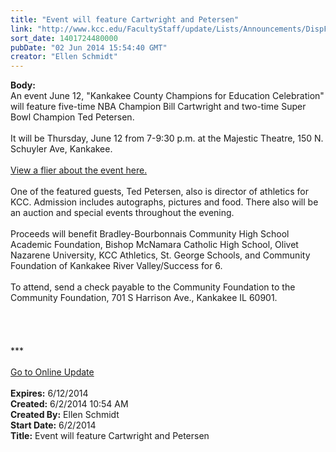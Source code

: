 ```yaml
---
title: "Event will feature Cartwright and Petersen"
link: "http://www.kcc.edu/FacultyStaff/update/Lists/Announcements/DispForm.aspx?ID=1530"
sort_date: 1401724480000
pubDate: "02 Jun 2014 15:54:40 GMT"
creator: "Ellen Schmidt"
---
```


<div><b>Body:</b> <div class="ExternalClassE445FCE116FC4E5E837D4435A8939E26">
<div>An event June 12, &quot;Kankakee County Champions for Education Celebration&quot; will feature five-time NBA Champion Bill Cartwright and two-time Super Bowl Champion Ted Petersen.</div>
<div> </div>
<div>It will be Thursday, June 12 from 7-9:30 p.m. at the Majestic Theatre, 150 N. Schuyler Ave, Kankakee.</div>
<div> </div>
<div><a href="/FacultyStaff/update/Documents/Cartwright-charity-flier.pdf">View a flier about the event here.</a></div>
<div> </div>
<div>One of the featured guests, Ted Petersen, also is director of athletics for KCC. Admission includes autographs, pictures and food. There also will be an auction and special events throughout the evening. </div>
<div><br />Proceeds will benefit Bradley-Bourbonnais Community High School Academic Foundation, Bishop McNamara Catholic High School, Olivet Nazarene University, KCC Athletics, St. George Schools, and Community Foundation of Kankakee River Valley/Success for 6.</div>
<div><br />To attend, send a check payable to the Community Foundation to the Community Foundation, 701 S Harrison Ave., Kankakee IL 60901.</div>
<div><br /> </div>
<div> </div>
<div>
<div>
<div><br /></div>
<div></div>
<div>
<div></div>
<div>
<div></div>
<div></div>
<div>***</div>
<div> </div>
<div></div>
<div></div>
<div></div>
<div></div>
<div><a href="/FacultyStaff/update/Pages/dailyupdate.aspx">Go to Online Update</a></div>
<div></div></div></div></div>
<div> </div></div></div></div>
<div><b>Expires:</b> 6/12/2014</div>
<div><b>Created:</b> 6/2/2014 10:54 AM</div>
<div><b>Created By:</b> Ellen Schmidt</div>
<div><b>Start Date:</b> 6/2/2014</div>
<div><b>Title:</b> Event will feature Cartwright and Petersen</div>
